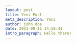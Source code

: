 ```yaml
---
layout: post
title: Yeni Post
meta_description: Yeni
author: john_doe
date: 2021-09-11 14:58:41
intro_paragraph: Hello there!
---
```

